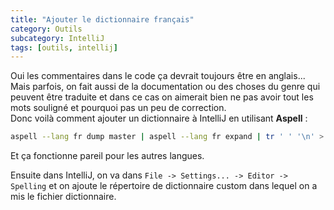 ```yaml
---
title: "Ajouter le dictionnaire français"
category: Outils
subcategory: IntelliJ
tags: [outils, intellij]
---
```


Oui les commentaires dans le code ça devrait toujours être en anglais... Mais
parfois, on fait aussi de la documentation ou des choses du genre qui peuvent
être traduite et dans ce cas on aimerait bien ne pas avoir tout les mots
souligné et pourquoi pas un peu de correction.<br/>
Donc voilà comment ajouter un dictionnaire à IntelliJ en utilisant **Aspell** :

```sh
aspell --lang fr dump master | aspell --lang fr expand | tr ' ' '\n' > french.dic
```
Et ça fonctionne pareil pour les autres langues.

Ensuite dans IntelliJ, on va dans `File -> Settings... -> Editor -> Spelling`
et on ajoute le répertoire de dictionnaire custom dans lequel on a mis le fichier
dictionnaire.
